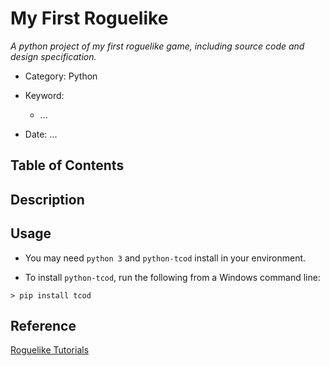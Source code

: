 # My First Roguelike

*A python project of my first roguelike game, including source code and design specification.*

- Category: Python

- Keyword: 
  - ...
- Date: ...

## Table of Contents


## Description

## Usage

- You may need `python 3` and `python-tcod` install in your environment.

- To install `python-tcod`, run the following from a Windows command line:
```
> pip install tcod
```


## Reference

[Roguelike Tutorials](http://rogueliketutorials.com/tutorials/tcod/v2/)

